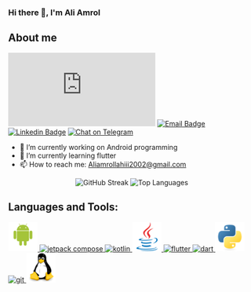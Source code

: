 ### Hi there 👋, I'm Ali Amrol

## About me

[![GitHub release](https://img.shields.io/github/v/release/1995parham/1995parham.pdf?label=Resume&logo=github&style=for-the-badge)](https://github.com/Aliamrol/resume/blob/master/resume.pdf)
[![Email Badge](https://img.shields.io/badge/Gmail-D14836?style=for-the-badge&logo=gmail&logoColor=white&link=mailto:yaronhuang@foxmail.com)](mailto:Aliamrollahiii2002@gmail.com)
[![Linkedin Badge](https://img.shields.io/badge/LinkedIn-0077B5?style=for-the-badge&logo=linkedin&logoColor=white)](https://www.linkedin.com/in/ali-amrollahi-12383022a/)
[![Chat on Telegram](https://img.shields.io/badge/Telegram-2CA5E0?style=for-the-badge&logo=telegram&logoColor=white)](https://t.me/Ali_Amrol) 




* 🔭 I’m currently working on Android programming
* 🌱 I’m currently learning flutter
* 📫 How to reach me: Aliamrollahiii2002@gmail.com

<p align="center">
  <img src="https://streak-stats.demolab.com?user=Aliamrol&theme=one-dark-pro&hide_border=true" alt="GitHub Streak" width="53%">
  <img src="https://github-readme-stats.vercel.app/api/top-langs/?username=Aliamrol&layout=compact&theme=vision-friendly-dark" alt="Top Languages" width="38.2%">
</p>



## Languages and Tools:

<p align="left"> <a href="https://developer.android.com" target="_blank" rel="noreferrer"> <img src="https://raw.githubusercontent.com/devicons/devicon/master/icons/android/android-original-wordmark.svg" alt="android" width="60" height="60"/><a href="https://developer.android.com/compose"_blank" rel="noreferrer"> <img src="https://avatars.githubusercontent.com/u/71742764?s=200&v=4" alt="jetpack compose" width="60" height="60"/> </a> <a href="https://kotlinlang.org" target="_blank" rel="noreferrer"> <img src="https://www.vectorlogo.zone/logos/kotlinlang/kotlinlang-icon.svg" alt="kotlin" width="60" height="60"/> </a></a><a href="https://www.java.com" target="_blank" rel="noreferrer"> <img src="https://raw.githubusercontent.com/devicons/devicon/master/icons/java/java-original.svg" alt="java" width="60" height="60"/><a href="https://flutter.dev/" target="_blank" rel="noreferrer"> <img src="https://user-images.githubusercontent.com/25181517/186150365-da1eccce-6201-487c-8649-45e9e99435fd.png" alt="flutter" width="60" height="60"/><a href="https://dart.dev/" target="_blank" rel="noreferrer"> <img src="https://user-images.githubusercontent.com/25181517/186150304-1568ffdf-4c62-4bdc-9cf1-8d8efcea7c5b.png" alt="dart" width="60" height="60"/> <a href="https://www.python.org" target="_blank" rel="noreferrer"> <img src="https://raw.githubusercontent.com/devicons/devicon/master/icons/python/python-original.svg" alt="python" width="60" height="60"/> <a href="https://git-scm.com/" target="_blank" rel="noreferrer"> <img src="https://www.vectorlogo.zone/logos/git-scm/git-scm-icon.svg" alt="git" width="60" height="60"/> </a> <a href="https://www.linux.org/" target="_blank" rel="noreferrer"> <img src="https://raw.githubusercontent.com/devicons/devicon/master/icons/linux/linux-original.svg" alt="linux" width="60" height="60"/> </a> 
  
<br>

